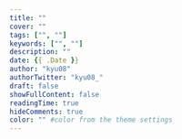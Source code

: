```yaml
---
title: ""
cover: ""
tags: ["", ""]
keywords: ["", ""]
description: ""
date: {{ .Date }}
author: "kyu08"
authorTwitter: "kyu08_"
draft: false
showFullContent: false
readingTime: true
hideComments: true
color: "" #color from the theme settings
---
```



